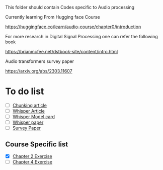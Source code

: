 This folder should contain Codes specific to Audio processing

Currently learning From Hugging face Course

https://huggingface.co/learn/audio-course/chapter0/introduction

For more research in Digital Signal Processing one can refer the following book

https://brianmcfee.net/dstbook-site/content/intro.html

Audio transformers survey paper

https://arxiv.org/abs/2303.11607

# To do list
- [ ] [Chunking article](https://huggingface.co/blog/asr-chunking)
- [ ] [Whisper Article](https://openai.com/research/whisper)
- [ ] [Whisper Model card](https://huggingface.co/openai/whisper-base#usage)
- [ ] [Whisper paper](https://arxiv.org/pdf/2212.04356.pdf) 
- [ ] [Survey Paper](https://arxiv.org/abs/2303.11607)

## Course Specific list
- [x] [Chapter 2 Exercise](https://huggingface.co/learn/audio-course/chapter2/hands_on)
- [ ] [Chapter 4 Exercise](https://huggingface.co/learn/audio-course/chapter4/hands_on)
